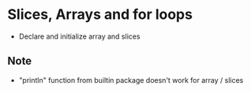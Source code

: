 # Slices, Arrays and for loops
* Declare and initialize array and slices

## Note
* "println" function from builtin package doesn't work for array / slices